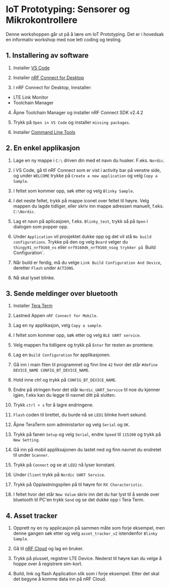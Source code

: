 
# IoT Prototyping: Sensorer og Mikrokontrollere
Denne workshoppen går ut på å lære om IoT Prototyping. Det er i hovedsak en informativ workshop med noe lett coding og testing. 

## 1. Installering av software

1. Installer [VS Code](https://code.visualstudio.com/download)

2. Installer [nRF Connect for Desktop](https://www.nordicsemi.com/Products/Development-tools/nrf-connect-for-desktop/download)
  
 3. I nRF Connect for Desktop, Innstaller:
 - LTE Link Monitor
 - Toolchain Manager 
 
 4. Åpne Toolchain Manager og installer nRF Connect SDK v2.4.2
 
 5. Trykk på `Open in VS Code` og installer `missing packages`. 
 
 6. Installer [Command Line Tools](https://www.nordicsemi.com/Products/Development-tools/nRF-Command-Line-Tools/Download#infotabs)
 
 
 ## 2. En enkel applikasjon
 
 1. Lage en ny mappe i `C:\` driven din med et navn du husker. F.eks. `Nordic`.
 
 2. I VS Code, gå til nRF Connect som er vist i activity bar på venstre side, og under `WELCOME` trykke på `Create a new application` og velg `Copy a Sample`.
 
 3.  I feltet som kommer opp, søk etter og velg `Blinky Sample`.
 
 4.  I det neste feltet, trykk på mappe iconet over feltet til høyre. Velg mappen du lagde tidliger, eller skriv inn mappe adressen manuelt, f.eks. `C:\Nordic`.
 
 5.  Lag et navn på aplicasjoen, f.eks. `Blinky_test`, trykk så på `Open` i dialogen som popper opp.
 
 7. Under `Application` vil prosjektet dukke opp og det vil stå `No build configurations`. Trykke på den og velg `Board` velger du `thingy91_nrf9160_ns` eller `nrf9160dk_nrf9160_nsog trykker på `Build Configuration`. 
 
 8. Når build er ferdig, må du velge `Link Build Configuration And Device`, deretter `Flash` under `ACTIONS`. 
 
 9. Nå skal lyset blinke.

## 3. Sende meldinger over bluetooth
1. Installer [Tera Term](https://osdn.net/projects/ttssh2/releases/)

2. Lastned Appen `nRF Connect for Mobile`.

3. Lag en ny applikasjon, velg `Copy a sample`.

4. I feltet som kommer opp, søk etter og velg `BLE UART service`.

5. Velg mappen fra tidligere og trykk på `Enter` for resten av promtene.

6. Lag en `Build Configuration` for applikasjonen.

7. Gå inn i main filen til programmet og finn line `42` hvor det står `#define DEVICE_NAME CONFIG_BT_DEVICE_NAME`.

8. Hold inne ctrl og trykk på `CONFIG_BT_DEVICE_NAME`.

9. Endre på stringen hvor det står `Nordic_UART_Service` til noe du kjenner igjen, f.eks kan du legge til navnet ditt på slutten.

10. Trykk `ctrl + s` for å lagre endringene.

11. `Flash` coden til brettet, du burde nå se `LED1` blinke hvert sekund.

12. Åpne TeraTerm som administartor og velg `Serial` og `OK`.

13. Trykk på fanen `Setup` og velg `Serial`, endre `Speed` til `115200` og trykk på `New Setting`.

14. Gå inn på mobil appliksajonen du lastet ned og finn navnet du endretet til under `Scanner`.

15. Trykk på `Connect` og se at `LED2` nå lyser konstant.

16. Under `Client` trykk på `Nordic UART Service`.

17. Trykk på Opplastningspilen på til høyre for `RX Characteristic`.

18. I feltet hvor det står `New Value` skriv inn det du har lyst til å sende over bluetooth til PC'en trykk `Send` og se det dukke opp i Tera Term.

## 4. Asset tracker

1. Opprett ny en ny applicasjon på sammen måte som forje eksempel, men denne gangen søk etter og velg `asset_tracker_v2` istendenfor `Blinky Sample`.

2.  Gå til [nRF Cloud](https://nrfcloud.com) og lag en bruker.

3.  Trykk på plusset, registrer LTE Device. Nederst til høyre kan du velge å hoppe over å registrere sim-kort.

4.  Build, link og flash Application slik som i forje eksempel. Etter det skal det begyne å komme data inn på nRF Cloud.
